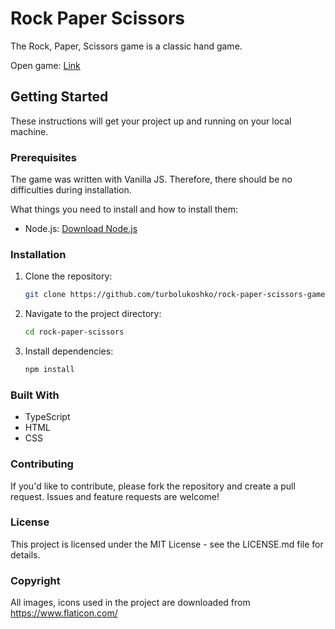# Rock Paper Scissors

The Rock, Paper, Scissors game is a classic hand game.

Open game: [Link](https://rock-paper-scissors-seven-weld.vercel.app)

## Getting Started

These instructions will get your project up and running on your local machine.

### Prerequisites

The game was written with Vanilla JS. Therefore, there should be no difficulties during installation.

What things you need to install and how to install them:

- Node.js: [Download Node.js](https://nodejs.org/)

### Installation

1. Clone the repository:

   ```bash
   git clone https://github.com/turbolukoshko/rock-paper-scissors-game.git
   ```

2. Navigate to the project directory:

   ```bash
   cd rock-paper-scissors
   ```

3. Install dependencies:

   ```bash
   npm install
   ```

### Built With

- TypeScript
- HTML
- CSS

### Contributing

If you'd like to contribute, please fork the repository and create a pull request. Issues and feature requests are welcome!

### License

This project is licensed under the MIT License - see the LICENSE.md file for details.

### Copyright

All images, icons used in the project are downloaded from https://www.flaticon.com/
